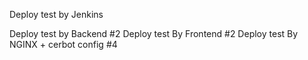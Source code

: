 Deploy test by Jenkins

Deploy test by Backend #2
Deploy test By Frontend #2
Deploy test By NGINX + cerbot config #4

